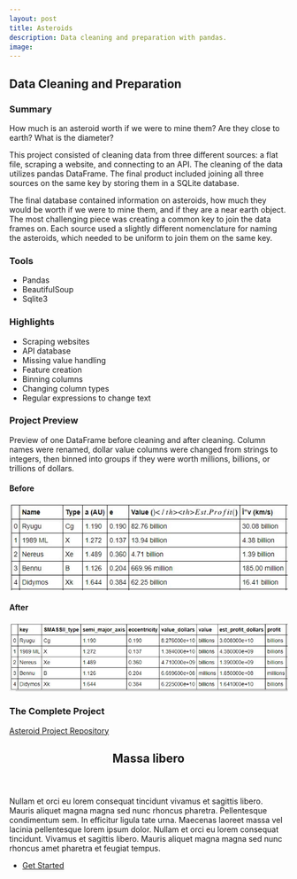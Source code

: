 ```yaml
---
layout: post
title: Asteroids
description: Data cleaning and preparation with pandas.
image:
---
```



## Data Cleaning and Preparation

### Summary
How much is an asteroid worth if we were to mine them? Are they close to earth? What is the diameter?

This project consisted of cleaning data from three different sources: a flat file, scraping a website, and connecting to an API. The cleaning of the data utilizes pandas DataFrame. The final product included joining all three sources on the same key by storing them in a SQLite database.

The final database contained information on asteroids, how much they would be worth if we were to mine them, and if they are a near earth object. The most challenging piece was creating a common key to join the data frames on. Each source used a slightly different nomenclature for naming the asteroids, which needed to be uniform to join them on the same key.

### Tools
* Pandas
* BeautifulSoup
* Sqlite3

### Highlights
* Scraping websites
* API database
* Missing value handling
* Feature creation
* Binning columns
* Changing column types
* Regular expressions to change text

### Project Preview
Preview of one DataFrame before cleaning and after cleaning. Column names were renamed, dollar value columns were changed from strings to integers, then binned into groups if they were worth millions, billions, or trillions of dollars.

#### Before
![Asteroids DF Before](/assets/images/asteroid_before.JPG)

#### After
![Asteroids DF After](/assets/images/asteroid_after.JPG)

### The Complete Project
[Asteroid Project Repository](https://github.com/Torreylee1028/Asteroids-Data-Preparation)


<!-- Main -->
<div id="main">
<section id="three">
	<div class="inner">
		<header class="major">
			<h2>Massa libero</h2>
		</header>
		<p>Nullam et orci eu lorem consequat tincidunt vivamus et sagittis libero. Mauris aliquet magna magna sed nunc rhoncus pharetra. Pellentesque condimentum sem. In efficitur ligula tate urna. Maecenas laoreet massa vel lacinia pellentesque lorem ipsum dolor. Nullam et orci eu lorem consequat tincidunt. Vivamus et sagittis libero. Mauris aliquet magna magna sed nunc rhoncus amet pharetra et feugiat tempus.</p>
		<ul class="actions">
			<li><a href="generic.html" class="button next">Get Started</a></li>
		</ul>
	</div>
</section>

</div>
